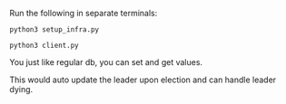 Run the following in separate terminals:
```
python3 setup_infra.py

python3 client.py
```

You just like regular db, you can set and get values.

This would auto update the leader upon election and can handle leader dying.
